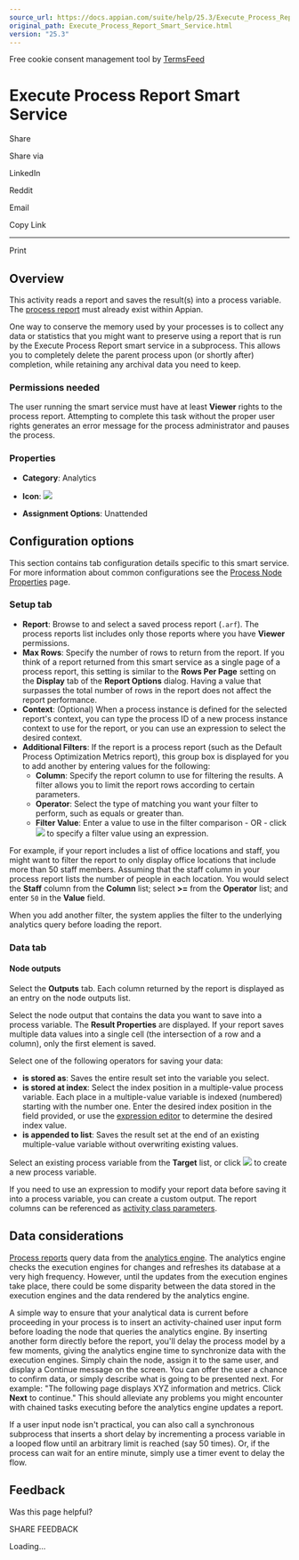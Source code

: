 ```yaml
---
source_url: https://docs.appian.com/suite/help/25.3/Execute_Process_Report_Smart_Service.html
original_path: Execute_Process_Report_Smart_Service.html
version: "25.3"
---
```


Free cookie consent management tool by [TermsFeed](https://www.termsfeed.com/)

# Execute Process Report Smart Service

Share

Share via

LinkedIn

Reddit

Email

Copy Link

* * *

Print

## Overview

This activity reads a report and saves the result(s) into a process variable. The [process report](Process_Reports.html) must already exist within Appian.

One way to conserve the memory used by your processes is to collect any data or statistics that you might want to preserve using a report that is run by the Execute Process Report smart service in a subprocess. This allows you to completely delete the parent process upon (or shortly after) completion, while retaining any archival data you need to keep.

### Permissions needed

The user running the smart service must have at least **Viewer** rights to the process report. Attempting to complete this task without the proper user rights generates an error message for the process administrator and pauses the process.

### Properties

-   **Category**: Analytics

-   **Icon**: ![](images/Smart_Service_Icons/Execute_Process_Report.png)

-   **Assignment Options**: Unattended

## Configuration options

This section contains tab configuration details specific to this smart service. For more information about common configurations see the [Process Node Properties](Process_Node_and_Smart_Service_Properties.html) page.

### Setup tab

-   **Report**: Browse to and select a saved process report (`.arf`). The process reports list includes only those reports where you have **Viewer** permissions.
-   **Max Rows**: Specify the number of rows to return from the report. If you think of a report returned from this smart service as a single page of a process report, this setting is similar to the **Rows Per Page** setting on the **Display** tab of the **Report Options** dialog. Having a value that surpasses the total number of rows in the report does not affect the report performance.
-   **Context**: (Optional) When a process instance is defined for the selected report's context, you can type the process ID of a new process instance context to use for the report, or you can use an expression to select the desired context.
-   **Additional Filters**: If the report is a process report (such as the Default Process Optimization Metrics report), this group box is displayed for you to add another by entering values for the following:
    -   **Column**: Specify the report column to use for filtering the results. A filter allows you to limit the report rows according to certain parameters.
    -   **Operator**: Select the type of matching you want your filter to perform, such as equals or greater than.
    -   **Filter Value**: Enter a value to use in the filter comparison - OR - click ![](images/Exp_editor.gif) to specify a filter value using an expression.

For example, if your report includes a list of office locations and staff, you might want to filter the report to only display office locations that include more than 50 staff members. Assuming that the staff column in your process report lists the number of people in each location. You would select the **Staff** column from the **Column** list; select **\>=** from the **Operator** list; and enter `50` in the **Value** field.

When you add another filter, the system applies the filter to the underlying analytics query before loading the report.

### Data tab

#### Node outputs

Select the **Outputs** tab. Each column returned by the report is displayed as an entry on the node outputs list.

Select the node output that contains the data you want to save into a process variable. The **Result Properties** are displayed. If your report saves multiple data values into a single cell (the intersection of a row and a column), only the first element is saved.

Select one of the following operators for saving your data:

-   **is stored as**: Saves the entire result set into the variable you select.
-   **is stored at index**: Select the index position in a multiple-value process variable. Each place in a multiple-value variable is indexed (numbered) starting with the number one. Enter the desired index position in the field provided, or use the [expression editor](expression-editor.html) to determine the desired index value.
-   **is appended to list**: Saves the result set at the end of an existing multiple-value variable without overwriting existing values.

Select an existing process variable from the **Target** list, or click ![](images/New_pv_button.gif) to create a new process variable.

If you need to use an expression to modify your report data before saving it into a process variable, you can create a custom output. The report columns can be referenced as [activity class parameters](Process_and_Report_Data.html#activity-class-parameters).

## Data considerations

[Process reports](Process_Reports.html) query data from the [analytics engine](Process_Reports.html#analytics-engine-overview). The analytics engine checks the execution engines for changes and refreshes its database at a very high frequency. However, until the updates from the execution engines take place, there could be some disparity between the data stored in the execution engines and the data rendered by the analytics engine.

A simple way to ensure that your analytical data is current before proceeding in your process is to insert an activity-chained user input form before loading the node that queries the analytics engine. By inserting another form directly before the report, you'll delay the process model by a few moments, giving the analytics engine time to synchronize data with the execution engines. Simply chain the node, assign it to the same user, and display a Continue message on the screen. You can offer the user a chance to confirm data, or simply describe what is going to be presented next. For example: "The following page displays XYZ information and metrics. Click **Next** to continue." This should alleviate any problems you might encounter with chained tasks executing before the analytics engine updates a report.

If a user input node isn't practical, you can also call a synchronous subprocess that inserts a short delay by incrementing a process variable in a looped flow until an arbitrary limit is reached (say 50 times). Or, if the process can wait for an entire minute, simply use a timer event to delay the flow.

## Feedback

Was this page helpful?

SHARE FEEDBACK

Loading...
